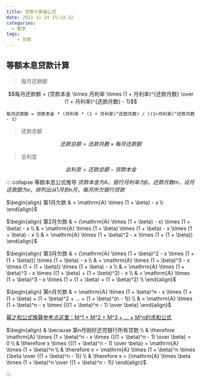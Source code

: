 ```yaml
---
title: 贷款计算器公式
date: 2021-11-24 15:33:32
categories:
  - 数学
tags:
	- 贷款
---
```


## 等额本息贷款计算
> 每月还款额

$$每月还款额 = {贷款本金 \times 月利率 \times (1 + 月利率)^{还款月数} \over (1 + 月利率)^{还款月数} - 1}$$

```
每月还款额 = 贷款本金 * (月利率 * (1 + 月利率)^还款月数) / ((1+月利率)^还款月数 - 1)
```

> 还款总额

$$还款总额 = 还款月数 \times 每月还款额$$

> 总利息

$$总利息 = 还款总额 - 贷款本金$$

::: collapse 等额本息公式推导
$贷款本金为\mathrm{A}，银行月利率为	\beta，还款月数m，设月还款额为x，排列出从1月到n月，每月所欠银行贷款$

$\begin{align} 第1月欠款 & = \mathrm{A} \times (1 + \beta) - x \\ \end{align}$

$\begin{align} 第2月欠款 & = (\mathrm{A} \times (1 + \beta) - x) \times (1 + \beta) - x \\ & = \mathrm{A} \times (1 + \beta) \times (1 + \beta) - x \times (1 + \beta) - x  \\ & = \mathrm{A} \times (1 + \beta)^2 - x \times (1 + (1 + \beta)) \end{align}$

$\begin{align} 第3月欠款 & = (\mathrm{A} \times (1 + \beta)^2 - x \times (1 + (1 + \beta))) \times (1 + \beta) - x \\ & = \mathrm{A} \times (1 + \beta)^3 - x \times (1 + (1 + \beta)) \times (1 + \beta) - x \\ & = \mathrm{A} \times (1 + \beta)^3 - x \times ((1 + \beta) + (1 + \beta)^2) - x \\ & = \mathrm{A} \times (1 + \beta)^3 - x \times (1 + (1 + \beta) + (1 + \beta)^2) \\ \end{align}$

$\begin{align} 第n月欠款 & = \mathrm{A} \times (1 + \beta)^n - x \times (1 + (1 + \beta) + (1 + \beta)^2 + ... + (1 + \beta)^(n - 1)) \\ & = \mathrm{A} \times (1 + \beta)^n - x \times {((1 + \beta)^n - 1) \over \beta} \end{align}$

[幂之和公式换算参考点这里：M^1 + M^2 + M^3 + ... + M^n的求和公式](https://blog.xujiaji.com/post/math-M-1-M-2-M-3-M-n)

$\begin{align} & \because 第n月刚好还完银行所有贷款 \\ & \therefore \mathrm{A} \times (1 + \beta)^n - x \times {((1 + \beta)^n - 1) \over \beta} = 0 \\ & \therefore x \times {((1 + \beta)^n - 1) \over \beta} = \mathrm{A} \times (1 + \beta)^n \\ & \therefore x = \mathrm{A} \times (1 + \beta)^n \times {\beta \over ((1 + \beta)^n - 1)} \\ & \therefore x = {\mathrm{A} \times \beta \times (1 + \beta)^n \over ((1 + \beta)^n - 1)} \end{align}$

:::
